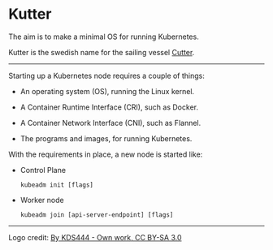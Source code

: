 # Kutter

The aim is to make a minimal OS for running Kubernetes.

Kutter is the swedish name for the sailing vessel [Cutter](https://en.wikipedia.org/wiki/Cutter_(boat)).

----

Starting up a Kubernetes node requires a couple of things:

* An operating system (OS), running the Linux kernel.

* A Container Runtime Interface (CRI), such as Docker.

* A Container Network Interface (CNI), such as Flannel.

* The programs and images, for running Kubernetes.

With the requirements in place, a new node is started like:

* Control Plane

  `kubeadm init [flags]`

* Worker node

  `kubeadm join [api-server-endpoint] [flags]`

----

Logo credit: [By KDS444 - Own work, CC BY-SA 3.0](https://commons.wikimedia.org/w/index.php?curid=33382230)
